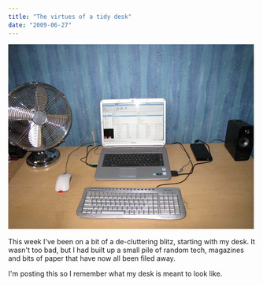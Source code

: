 ```yaml
---
title: "The virtues of a tidy desk"
date: "2009-06-27"
---
```


[![](images/3665149764_96a63f26bb.jpg)](http://www.flickr.com/photos/92351128@N00/3665149764/ "photo sharing")[](http://www.flickr.com/photos/92351128@N00/3665149764/)

This week I've been on a bit of a de-cluttering blitz, starting with my desk. It wasn't too bad, but I had built up a small pile of random tech, magazines and bits of paper that have now all been filed away.

I'm posting this so I remember what my desk is meant to look like.
